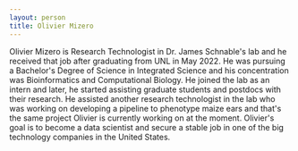 ```yaml
---
layout: person
title: Olivier Mizero
---
```


Olivier Mizero is Research Technologist in Dr. James Schnable's lab and he received that job after graduating from UNL in May 2022. He was pursuing a Bachelor's Degree of Science in Integrated Science and his concentration was Bioinformatics and Computational Biology. He joined the lab as an intern and later, he started assisting graduate students and postdocs with their research. He assisted another research technologist in the lab who was working on developing a pipeline to phenotype maize ears and that's the same project Olivier is currently working on at the moment. Olivier's goal is to become a data scientist and secure a stable job in one of the big technology companies in the United States.
